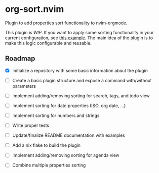 # org-sort.nvim
Plugin to add properties sort functionality to nvim-orgmode.

This plugin is *WIP*. 
If you want to apply some sorting functionality in your current configuration, see [this example](https://github.com/acmilanfan/nixos-configs/blob/master/nixos/home-manager/common/neovim/orgmode.lua#L37...L95). 
The main idea of the plugin is to make this logic configurable and reusable.

## Roadmap
* [X] Initialize a repository with some basic information about the plugin
* [ ] Create a basic plugin structure and expose a command with/without parameters
* [ ] Implement adding/removing sorting for search, tags, and todo view
* [ ] Implement sorting for date properties (ISO, org date, ...)
* [ ] Implement sorting for numbers and strings
* [ ] Write proper tests
* [ ] Update/finalize README documentation with examples
* [ ] Add a nix flake to build the plugin
* [ ] Implement adding/removing sorting for agenda view
* [ ] Combine multiple properties sorting

